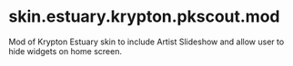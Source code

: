 # skin.estuary.krypton.pkscout.mod
Mod of Krypton Estuary skin to include Artist Slideshow and allow user to hide widgets on home screen.
